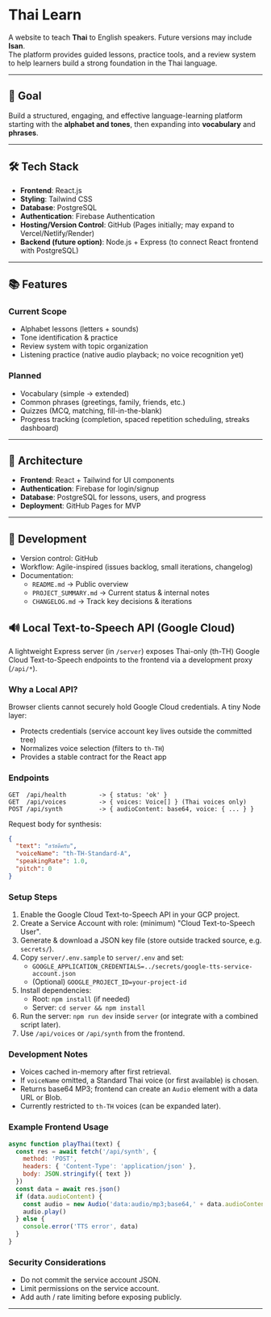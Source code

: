 # Thai Learn

A website to teach **Thai** to English speakers. Future versions may include **Isan**.  
The platform provides guided lessons, practice tools, and a review system to help learners build a strong foundation in the Thai language.

---

## 🎯 Goal
Build a structured, engaging, and effective language-learning platform starting with the **alphabet and tones**, then expanding into **vocabulary** and **phrases**.

---

## 🛠️ Tech Stack
- **Frontend**: React.js  
- **Styling**: Tailwind CSS  
- **Database**: PostgreSQL  
- **Authentication**: Firebase Authentication  
- **Hosting/Version Control**: GitHub (Pages initially; may expand to Vercel/Netlify/Render)  
- **Backend (future option)**: Node.js + Express (to connect React frontend with PostgreSQL)  

---

## 📚 Features
### Current Scope
- Alphabet lessons (letters + sounds)  
- Tone identification & practice  
- Review system with topic organization  
- Listening practice (native audio playback; no voice recognition yet)  

### Planned
- Vocabulary (simple → extended)  
- Common phrases (greetings, family, friends, etc.)  
- Quizzes (MCQ, matching, fill-in-the-blank)  
- Progress tracking (completion, spaced repetition scheduling, streaks dashboard)  

---

## 📐 Architecture
- **Frontend**: React + Tailwind for UI components  
- **Authentication**: Firebase for login/signup  
- **Database**: PostgreSQL for lessons, users, and progress  
- **Deployment**: GitHub Pages for MVP  

---

## 🚀 Development
- Version control: GitHub  
- Workflow: Agile-inspired (issues backlog, small iterations, changelog)  
- Documentation:  
  - `README.md` → Public overview  
  - `PROJECT_SUMMARY.md` → Current status & internal notes  
  - `CHANGELOG.md` → Track key decisions & iterations  

## 🔊 Local Text-to-Speech API (Google Cloud)

A lightweight Express server (in `/server`) exposes Thai-only (th-TH) Google Cloud Text-to-Speech endpoints to the frontend via a development proxy (`/api/*`).

### Why a Local API?
Browser clients cannot securely hold Google Cloud credentials. A tiny Node layer:
- Protects credentials (service account key lives outside the committed tree)
- Normalizes voice selection (filters to `th-TH`)
- Provides a stable contract for the React app

### Endpoints
```
GET  /api/health         -> { status: 'ok' }
GET  /api/voices         -> { voices: Voice[] } (Thai voices only)
POST /api/synth          -> { audioContent: base64, voice: { ... } }
```

Request body for synthesis:
```json
{
  "text": "สวัสดีครับ",
  "voiceName": "th-TH-Standard-A",
  "speakingRate": 1.0,
  "pitch": 0
}
```

### Setup Steps
1. Enable the Google Cloud Text-to-Speech API in your GCP project.
2. Create a Service Account with role: (minimum) "Cloud Text-to-Speech User".
3. Generate & download a JSON key file (store outside tracked source, e.g. `secrets/`).
4. Copy `server/.env.sample` to `server/.env` and set:
   - `GOOGLE_APPLICATION_CREDENTIALS=../secrets/google-tts-service-account.json`
   - (Optional) `GOOGLE_PROJECT_ID=your-project-id`
5. Install dependencies:
   - Root: `npm install` (if needed)
   - Server: `cd server && npm install`
6. Run the server: `npm run dev` inside `server` (or integrate with a combined script later).
7. Use `/api/voices` or `/api/synth` from the frontend.

### Development Notes
- Voices cached in-memory after first retrieval.
- If `voiceName` omitted, a Standard Thai voice (or first available) is chosen.
- Returns base64 MP3; frontend can create an `Audio` element with a data URL or Blob.
- Currently restricted to `th-TH` voices (can be expanded later).

### Example Frontend Usage
```js
async function playThai(text) {
  const res = await fetch('/api/synth', {
    method: 'POST',
    headers: { 'Content-Type': 'application/json' },
    body: JSON.stringify({ text })
  })
  const data = await res.json()
  if (data.audioContent) {
    const audio = new Audio('data:audio/mp3;base64,' + data.audioContent)
    audio.play()
  } else {
    console.error('TTS error', data)
  }
}
```

### Security Considerations
- Do not commit the service account JSON.
- Limit permissions on the service account.
- Add auth / rate limiting before exposing publicly.

---